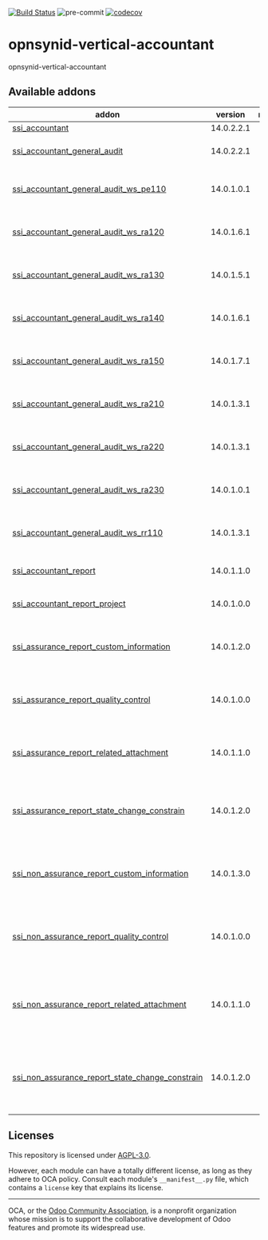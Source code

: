 [![Build Status](https://travis-ci.com/open-synergy/opnsynid-vertical-accountant.svg?branch=14.0)](https://travis-ci.com/open-synergy/opnsynid-vertical-accountant)
![pre-commit](https://github.com/open-synergy/opnsynid-vertical-accountant/actions/workflows/pre-commit.yml/badge.svg)
[![codecov](https://codecov.io/gh/open-synergy/opnsynid-vertical-accountant/branch/14.0/graph/badge.svg)](https://codecov.io/gh/open-synergy/opnsynid-vertical-accountant)

<!-- /!\ do not modify above this line -->

# opnsynid-vertical-accountant

opnsynid-vertical-accountant

<!-- /!\ do not modify below this line -->

<!-- prettier-ignore-start -->

[//]: # (addons)

Available addons
----------------
addon | version | maintainers | summary
--- | --- | --- | ---
[ssi_accountant](ssi_accountant/) | 14.0.2.2.1 |  | Accountant
[ssi_accountant_general_audit](ssi_accountant_general_audit/) | 14.0.2.2.1 |  | Accountant General Audit
[ssi_accountant_general_audit_ws_pe110](ssi_accountant_general_audit_ws_pe110/) | 14.0.1.0.1 |  | General Audit Worksheet PE.110
[ssi_accountant_general_audit_ws_ra120](ssi_accountant_general_audit_ws_ra120/) | 14.0.1.6.1 |  | General Audit Worksheet RA.120
[ssi_accountant_general_audit_ws_ra130](ssi_accountant_general_audit_ws_ra130/) | 14.0.1.5.1 |  | General Audit Worksheet RA.130
[ssi_accountant_general_audit_ws_ra140](ssi_accountant_general_audit_ws_ra140/) | 14.0.1.6.1 |  | General Audit Worksheet RA.140
[ssi_accountant_general_audit_ws_ra150](ssi_accountant_general_audit_ws_ra150/) | 14.0.1.7.1 |  | General Audit Worksheet RA.150
[ssi_accountant_general_audit_ws_ra210](ssi_accountant_general_audit_ws_ra210/) | 14.0.1.3.1 |  | General Audit Worksheet RA.210
[ssi_accountant_general_audit_ws_ra220](ssi_accountant_general_audit_ws_ra220/) | 14.0.1.3.1 |  | General Audit Worksheet RA.220
[ssi_accountant_general_audit_ws_ra230](ssi_accountant_general_audit_ws_ra230/) | 14.0.1.0.1 |  | General Audit Worksheet RA.230
[ssi_accountant_general_audit_ws_rr110](ssi_accountant_general_audit_ws_rr110/) | 14.0.1.3.1 |  | General Audit Worksheet RR.110
[ssi_accountant_report](ssi_accountant_report/) | 14.0.1.1.0 |  | Manage Accountant Report
[ssi_accountant_report_project](ssi_accountant_report_project/) | 14.0.1.0.0 |  | Accountant Report + Project
[ssi_assurance_report_custom_information](ssi_assurance_report_custom_information/) | 14.0.1.2.0 |  | Assurance Report + Custom Information Integration
[ssi_assurance_report_quality_control](ssi_assurance_report_quality_control/) | 14.0.1.0.0 |  | Assurance Report - Quality Control Integration
[ssi_assurance_report_related_attachment](ssi_assurance_report_related_attachment/) | 14.0.1.1.0 |  | Assurance Report - Related Attachment Integration
[ssi_assurance_report_state_change_constrain](ssi_assurance_report_state_change_constrain/) | 14.0.1.2.0 |  | Assurance Report + State Change Constrain Integration
[ssi_non_assurance_report_custom_information](ssi_non_assurance_report_custom_information/) | 14.0.1.3.0 |  | Non-Assurance Report + Custom Information Integration
[ssi_non_assurance_report_quality_control](ssi_non_assurance_report_quality_control/) | 14.0.1.0.0 |  | Non Assurance Report - Quality Control Integration
[ssi_non_assurance_report_related_attachment](ssi_non_assurance_report_related_attachment/) | 14.0.1.1.0 |  | Accountant Non Assurance Report - Related Attachment Integration
[ssi_non_assurance_report_state_change_constrain](ssi_non_assurance_report_state_change_constrain/) | 14.0.1.2.0 |  | Non Assurance Report + State Change Constrain Integration

[//]: # (end addons)

<!-- prettier-ignore-end -->

## Licenses

This repository is licensed under [AGPL-3.0](LICENSE).

However, each module can have a totally different license, as long as they adhere to OCA
policy. Consult each module's `__manifest__.py` file, which contains a `license` key
that explains its license.

----

OCA, or the [Odoo Community Association](http://odoo-community.org/), is a nonprofit
organization whose mission is to support the collaborative development of Odoo features
and promote its widespread use.
